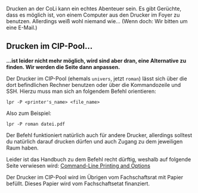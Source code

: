 Drucken an der CoLi kann ein echtes Abenteuer sein. Es gibt Gerüchte, dass es möglich ist, von einem Computer aus den Drucker im Foyer zu benutzen. Allerdings weiß wohl niemand wie... (Wenn doch: Wir bitten um eine E-Mail.)
  
  
## Drucken im CIP-Pool...

**...ist leider nicht mehr möglich, wird sind aber dran, eine Alternative zu finden. Wir werden die Seite dann anpassen.**

Der Drucker im CIP-Pool (ehemals <code>univers</code>, jetzt <code>roman</code>) lässt sich über die dort befindlichen Rechner benutzen oder über die Kommandozeile und SSH. Hierzu muss man sich an folgendem Befehl orientieren:
```shell
lpr -P <printer's_name> <file_name>
```  
Also zum Beispiel:
  
```shell
lpr -P roman datei.pdf
```  
Der Befehl funktioniert natürlich auch für andere Drucker, allerdings solltest du natürlich darauf drucken dürfen und auch Zugang zu dem jeweiligen Raum haben. 
  
Leider ist das Handbuch zu dem Befehl recht dürftig, weshalb auf folgende Seite verwiesen wird:
[Command-Line Printing and Options](https://www.cups.org/doc/options.html)
  
Der Drucker im CIP-Pool wird im Übrigen vom Fachschaftsrat mit Papier befüllt. Dieses Papier wird vom Fachschaftsetat finanziert. 
  

